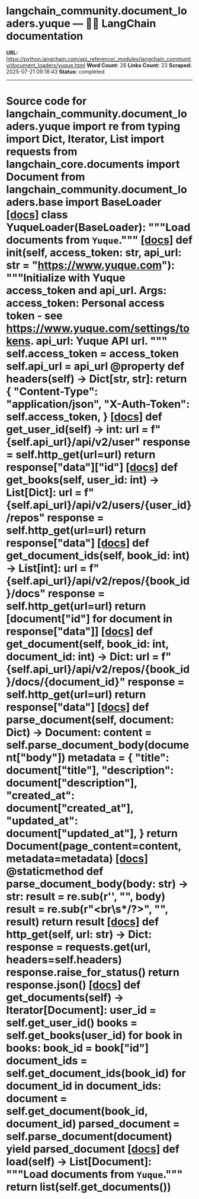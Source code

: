 # langchain_community.document_loaders.yuque — 🦜🔗 LangChain  documentation

**URL:** https://python.langchain.com/api_reference/_modules/langchain_community/document_loaders/yuque.html
**Word Count:** 26
**Links Count:** 23
**Scraped:** 2025-07-21 09:18:43
**Status:** completed

---

# Source code for langchain\_community.document\_loaders.yuque               import re     from typing import Dict, Iterator, List          import requests     from langchain_core.documents import Document          from langchain_community.document_loaders.base import BaseLoader                              [[docs]](https://python.langchain.com/api_reference/community/document_loaders/langchain_community.document_loaders.yuque.YuqueLoader.html#langchain_community.document_loaders.yuque.YuqueLoader)     class YuqueLoader(BaseLoader):         """Load documents from `Yuque`."""                         [[docs]](https://python.langchain.com/api_reference/community/document_loaders/langchain_community.document_loaders.yuque.YuqueLoader.html#langchain_community.document_loaders.yuque.YuqueLoader.__init__)         def __init__(self, access_token: str, api_url: str = "https://www.yuque.com"):             """Initialize with Yuque access_token and api_url.                  Args:                 access_token: Personal access token - see https://www.yuque.com/settings/tokens.                 api_url: Yuque API url.             """             self.access_token = access_token             self.api_url = api_url                             @property         def headers(self) -> Dict[str, str]:             return {                 "Content-Type": "application/json",                 "X-Auth-Token": self.access_token,             }                         [[docs]](https://python.langchain.com/api_reference/community/document_loaders/langchain_community.document_loaders.yuque.YuqueLoader.html#langchain_community.document_loaders.yuque.YuqueLoader.get_user_id)         def get_user_id(self) -> int:             url = f"{self.api_url}/api/v2/user"             response = self.http_get(url=url)                  return response["data"]["id"]                                        [[docs]](https://python.langchain.com/api_reference/community/document_loaders/langchain_community.document_loaders.yuque.YuqueLoader.html#langchain_community.document_loaders.yuque.YuqueLoader.get_books)         def get_books(self, user_id: int) -> List[Dict]:             url = f"{self.api_url}/api/v2/users/{user_id}/repos"             response = self.http_get(url=url)                  return response["data"]                                        [[docs]](https://python.langchain.com/api_reference/community/document_loaders/langchain_community.document_loaders.yuque.YuqueLoader.html#langchain_community.document_loaders.yuque.YuqueLoader.get_document_ids)         def get_document_ids(self, book_id: int) -> List[int]:             url = f"{self.api_url}/api/v2/repos/{book_id}/docs"             response = self.http_get(url=url)                  return [document["id"] for document in response["data"]]                                        [[docs]](https://python.langchain.com/api_reference/community/document_loaders/langchain_community.document_loaders.yuque.YuqueLoader.html#langchain_community.document_loaders.yuque.YuqueLoader.get_document)         def get_document(self, book_id: int, document_id: int) -> Dict:             url = f"{self.api_url}/api/v2/repos/{book_id}/docs/{document_id}"             response = self.http_get(url=url)                  return response["data"]                                        [[docs]](https://python.langchain.com/api_reference/community/document_loaders/langchain_community.document_loaders.yuque.YuqueLoader.html#langchain_community.document_loaders.yuque.YuqueLoader.parse_document)         def parse_document(self, document: Dict) -> Document:             content = self.parse_document_body(document["body"])             metadata = {                 "title": document["title"],                 "description": document["description"],                 "created_at": document["created_at"],                 "updated_at": document["updated_at"],             }                  return Document(page_content=content, metadata=metadata)                                        [[docs]](https://python.langchain.com/api_reference/community/document_loaders/langchain_community.document_loaders.yuque.YuqueLoader.html#langchain_community.document_loaders.yuque.YuqueLoader.parse_document_body)         @staticmethod         def parse_document_body(body: str) -> str:             result = re.sub(r'<a name="(.*)"></a>', "", body)             result = re.sub(r"<br\s*/?>", "", result)                  return result                                        [[docs]](https://python.langchain.com/api_reference/community/document_loaders/langchain_community.document_loaders.yuque.YuqueLoader.html#langchain_community.document_loaders.yuque.YuqueLoader.http_get)         def http_get(self, url: str) -> Dict:             response = requests.get(url, headers=self.headers)             response.raise_for_status()                  return response.json()                                        [[docs]](https://python.langchain.com/api_reference/community/document_loaders/langchain_community.document_loaders.yuque.YuqueLoader.html#langchain_community.document_loaders.yuque.YuqueLoader.get_documents)         def get_documents(self) -> Iterator[Document]:             user_id = self.get_user_id()             books = self.get_books(user_id)                  for book in books:                 book_id = book["id"]                 document_ids = self.get_document_ids(book_id)                 for document_id in document_ids:                     document = self.get_document(book_id, document_id)                     parsed_document = self.parse_document(document)                     yield parsed_document                                        [[docs]](https://python.langchain.com/api_reference/community/document_loaders/langchain_community.document_loaders.yuque.YuqueLoader.html#langchain_community.document_loaders.yuque.YuqueLoader.load)         def load(self) -> List[Document]:             """Load documents from `Yuque`."""             return list(self.get_documents())